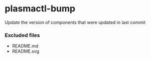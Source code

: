 # plasmactl-bump
Update the version of components that were updated in last commit

### Excluded files
- README.md
- README.svg
